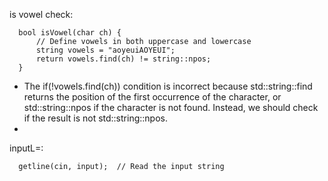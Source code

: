 is vowel check:

      bool isVowel(char ch) {
          // Define vowels in both uppercase and lowercase
          string vowels = "aoyeuiAOYEUI";
          return vowels.find(ch) != string::npos;
      }
      
- The if(!vowels.find(ch)) condition is incorrect because std::string::find returns the position of the first occurrence of the character, or std::string::npos if the character is not found. Instead, we should check if the result is not std::string::npos.
- 
inputL=:

      getline(cin, input);  // Read the input string

